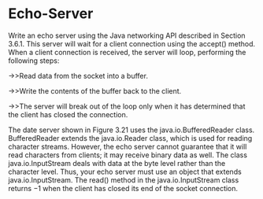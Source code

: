 # Echo-Server

Write an echo server using the Java networking API described in Section 3.6.1. This server will wait for a client connection using the accept() method. When a client connection is received, the server will loop, performing the following steps:

->>Read data from the socket into a buffer.

->>Write the contents of the buffer back to the client.

->>The server will break out of the loop only when it has determined that the client has closed the connection.

The date server shown in Figure 3.21 uses the java.io.BufferedReader class. BufferedReader extends the java.io.Reader class, which is used for reading character streams. However, the echo server cannot guarantee that it will read characters from clients; it may receive binary data as well. The class java.io.InputStream deals with data at the byte level rather than the character level. Thus, your echo server must use an object that extends java.io.InputStream. The read() method in the java.io.InputStream class returns −1 when the client has closed its end of the socket connection.
